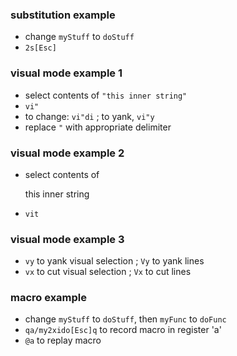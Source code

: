 
### substitution example

* change `myStuff` to `doStuff`
* `2s[Esc]`

### visual mode example 1

* select contents of `"this inner string"`
* `vi"`
* to change: `vi"di` ; to yank, `vi"y`
* replace `"` with appropriate delimiter 

### visual mode example 2

* select contents of <p>this inner string</p>
* `vit`

### visual mode example 3

* `vy` to yank visual selection ; `Vy` to yank lines
* `vx` to cut visual selection ; `Vx` to cut lines

### macro example

* change `myStuff` to `doStuff`, then `myFunc` to `doFunc`
* `qa/my2xido[Esc]q` to record macro in register 'a'
* `@a` to replay macro

